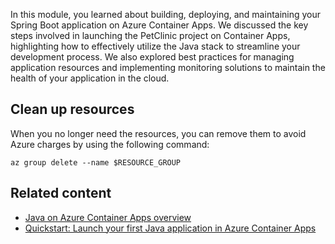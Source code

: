 In this module, you learned about building, deploying, and maintaining your Spring Boot application on Azure Container Apps. We discussed the key steps involved in launching the PetClinic project on Container Apps, highlighting how to effectively utilize the Java stack to streamline your development process. We also explored best practices for managing application resources and implementing monitoring solutions to maintain the health of your application in the cloud.

## Clean up resources

When you no longer need the resources, you can remove them to avoid Azure charges by using the following command:

```azurecli
az group delete --name $RESOURCE_GROUP
```

## Related content

- [Java on Azure Container Apps overview](/azure/container-apps/java-overview)
- [Quickstart: Launch your first Java application in Azure Container Apps](/azure/container-apps/java-get-started)
